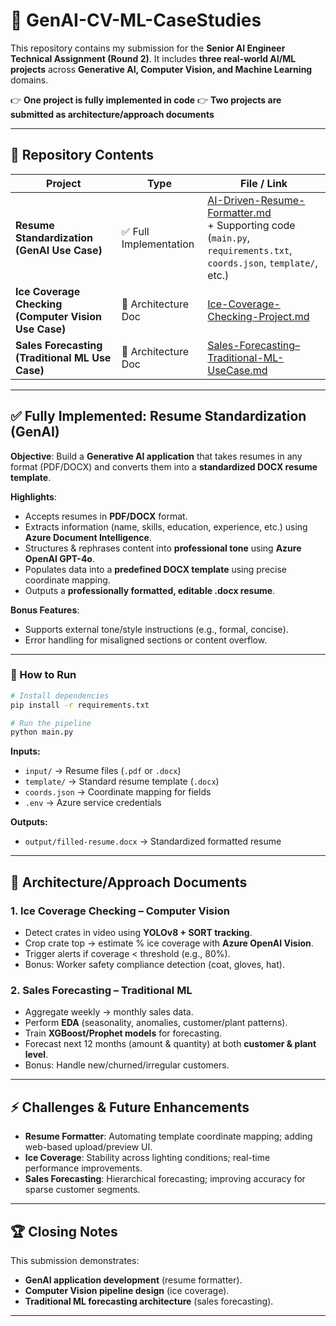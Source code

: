 












# 🌟 GenAI-CV-ML-CaseStudies

This repository contains my submission for the **Senior AI Engineer Technical Assignment (Round 2)**.
It includes **three real-world AI/ML projects** across **Generative AI, Computer Vision, and Machine Learning** domains.

👉 **One project is fully implemented in code**
👉 **Two projects are submitted as architecture/approach documents**

---

## 📂 Repository Contents

| Project                                              | Type                  | File / Link                                                                                                                                               |
| ---------------------------------------------------- | --------------------- | --------------------------------------------------------------------------------------------------------------------------------------------------------- |
| **Resume Standardization (GenAI Use Case)**          | ✅ Full Implementation | [AI-Driven-Resume-Formatter.md](./AI-Driven-Resume-Formatter.md) <br> + Supporting code (`main.py`, `requirements.txt`, `coords.json`, `template/`, etc.) |
| **Ice Coverage Checking (Computer Vision Use Case)** | 📄 Architecture Doc   | [Ice-Coverage-Checking-Project.md](./Ice-Coverage-Checking-Project.md)                                                                                    |
| **Sales Forecasting (Traditional ML Use Case)**      | 📄 Architecture Doc   | [Sales-Forecasting–Traditional-ML-UseCase.md](./Sales-Forecasting–Traditional-ML-UseCase.md)                                                              |

---

## ✅ Fully Implemented: Resume Standardization (GenAI)

**Objective**: Build a **Generative AI application** that takes resumes in any format (PDF/DOCX) and converts them into a **standardized DOCX resume template**.

**Highlights**:

* Accepts resumes in **PDF/DOCX** format.
* Extracts information (name, skills, education, experience, etc.) using **Azure Document Intelligence**.
* Structures & rephrases content into **professional tone** using **Azure OpenAI GPT-4o**.
* Populates data into a **predefined DOCX template** using precise coordinate mapping.
* Outputs a **professionally formatted, editable .docx resume**.

**Bonus Features**:

* Supports external tone/style instructions (e.g., formal, concise).
* Error handling for misaligned sections or content overflow.

---

### 🔹 How to Run

```bash
# Install dependencies
pip install -r requirements.txt

# Run the pipeline
python main.py
```

**Inputs:**

* `input/` → Resume files (`.pdf` or `.docx`)
* `template/` → Standard resume template (`.docx`)
* `coords.json` → Coordinate mapping for fields
* `.env` → Azure service credentials

**Outputs:**

* `output/filled-resume.docx` → Standardized formatted resume

---

## 📝 Architecture/Approach Documents

### 1. Ice Coverage Checking – Computer Vision

* Detect crates in video using **YOLOv8 + SORT tracking**.
* Crop crate top → estimate % ice coverage with **Azure OpenAI Vision**.
* Trigger alerts if coverage < threshold (e.g., 80%).
* Bonus: Worker safety compliance detection (coat, gloves, hat).

### 2. Sales Forecasting – Traditional ML

* Aggregate weekly → monthly sales data.
* Perform **EDA** (seasonality, anomalies, customer/plant patterns).
* Train **XGBoost/Prophet models** for forecasting.
* Forecast next 12 months (amount & quantity) at both **customer & plant level**.
* Bonus: Handle new/churned/irregular customers.

---

## ⚡ Challenges & Future Enhancements

* **Resume Formatter**: Automating template coordinate mapping; adding web-based upload/preview UI.
* **Ice Coverage**: Stability across lighting conditions; real-time performance improvements.
* **Sales Forecasting**: Hierarchical forecasting; improving accuracy for sparse customer segments.

---

## 🏆 Closing Notes

This submission demonstrates:

* **GenAI application development** (resume formatter).
* **Computer Vision pipeline design** (ice coverage).
* **Traditional ML forecasting architecture** (sales forecasting).

---































